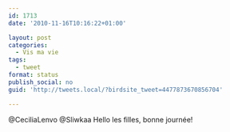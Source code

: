 ```yaml
---
id: 1713
date: '2010-11-16T10:16:22+01:00'

layout: post
categories:
  - Vis ma vie
tags:
  - tweet
format: status
publish_social: no
guid: 'http://tweets.local/?birdsite_tweet=4477873670856704'

---
```


@CeciliaLenvo @Sliwkaa Hello les filles, bonne journée!